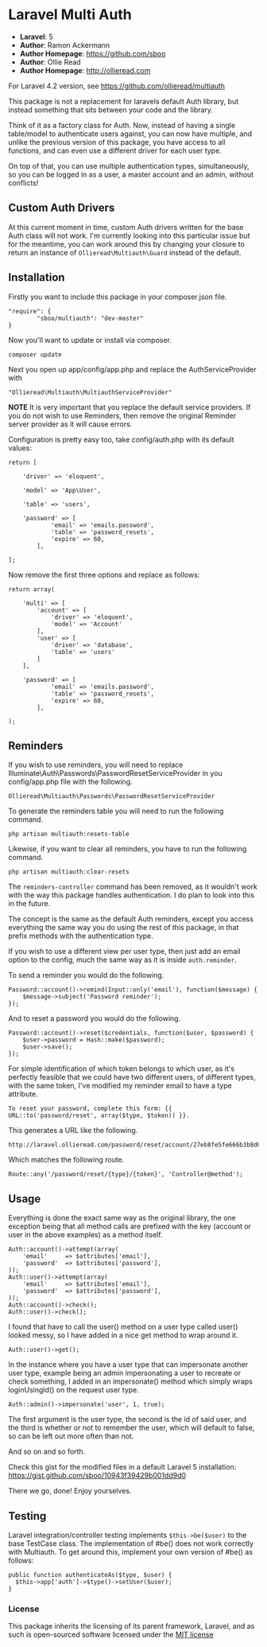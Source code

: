 # Laravel Multi Auth #

- **Laravel**: 5
- **Author**: Ramon Ackermann
- **Author Homepage**: https://github.com/sboo
- **Author**: Ollie Read
- **Author Homepage**: http://ollieread.com

For Laravel 4.2 version, see https://github.com/ollieread/multiauth

This package is not a replacement for laravels default Auth library, but instead something
that sits between your code and the library.

Think of it as a factory class for Auth. Now, instead of having a single table/model to
authenticate users against, you can now have multiple, and unlike the previous version of
this package, you have access to all functions, and can even use a different driver 
for each user type.

On top of that, you can use multiple authentication types, simultaneously, so you can be logged
in as a user, a master account and an admin, without conflicts!

## Custom Auth Drivers ##

At this current moment in time, custom Auth drivers written for the base Auth class will not work. I'm currently looking into this particular issue but for the meantime, you can work around this by changing your closure to return an instance of `Ollieread\Multiauth\Guard` instead of the default.

## Installation ##

Firstly you want to include this package in your composer.json file.

    "require": {
    		"sboo/multiauth": "dev-master"
    }
    
Now you'll want to update or install via composer.

    composer update

Next you open up app/config/app.php and replace the AuthServiceProvider with

    "Ollieread\Multiauth\MultiauthServiceProvider"

**NOTE** It is very important that you replace the default service providers. If you do not wish to use Reminders, then remove the original Reminder server provider as it will cause errors.

Configuration is pretty easy too, take config/auth.php with its default values:

    return [

		'driver' => 'eloquent',

		'model' => 'App\User',

		'table' => 'users',

		'password' => [
        		'email' => 'emails.password',
        		'table' => 'password_resets',
        		'expire' => 60,
        	],

	];

Now remove the first three options and replace as follows:

    return array(

		'multi'	=> [
			'account' => [
				'driver' => 'eloquent',
				'model'	=> 'Account'
			],
			'user' => [
				'driver' => 'database',
				'table' => 'users'
			]
		],

		'password' => [
        		'email' => 'emails.password',
        		'table' => 'password_resets',
        		'expire' => 60,
        	],

	);

## Reminders ##

If you wish to use reminders, you will need to replace Illuminate\Auth\Passwords\PasswordResetServiceProvider in you
config/app.php file with the following.

	Ollieread\Multiauth\Passwords\PasswordResetServiceProvider

To generate the reminders table you will need to run the following command.

	php artisan multiauth:resets-table

Likewise, if you want to clear all reminders, you have to run the following command.

	php artisan multiauth:clear-resets

The `reminders-controller` command has been removed, as it wouldn't work with the
way this package handles authentication. I do plan to look into this in the future.

The concept is the same as the default Auth reminders, except you access everything
the same way you do using the rest of this package, in that prefix methods with the
authentication type.

If you wish to use a different view per user type, then just add an email option to the config,
much the same way as it is inside `auth.reminder`.

To send a reminder you would do the following.

	Password::account()->remind(Input::only('email'), function($message) {
		$message->subject('Password reminder');
	});

And to reset a password you would do the following.

	Password::account()->reset($credentials, function($user, $password) {
		$user->password = Hash::make($password);
		$user->save();
	});

For simple identification of which token belongs to which user, as it's perfectly feasible
that we could have two different users, of different types, with the same token, I've modified my reminder
email to have a type attribute.

	To reset your password, complete this form: {{ URL::to('password/reset', array($type, $token)) }}.

This generates a URL like the following.

	http://laravel.ollieread.com/password/reset/account/27eb8fe5fe666b3b8d0521156bbf53266dbca572

Which matches the following route.

	Route::any('/password/reset/{type}/{token}', 'Controller@method');


## Usage ##

Everything is done the exact same way as the original library, the one exception being
that all method calls are prefixed with the key (account or user in the above examples)
as a method itself.

    Auth::account()->attempt(array(
    	'email'		=> $attributes['email'],
    	'password'	=> $attributes['password'],
    ));
    Auth::user()->attempt(array(
    	'email'		=> $attributes['email'],
    	'password'	=> $attributes['password'],
    ));
    Auth::account()->check();
    Auth::user()->check();

I found that have to call the user() method on a user type called user() looked messy, so
I have added in a nice get method to wrap around it.

	Auth::user()->get();

In the instance where you have a user type that can impersonate another user type, example being
an admin impersonating a user to recreate or check something, I added in an impersonate() method
which simply wraps loginUsingId() on the request user type.

	Auth::admin()->impersonate('user', 1, true);

The first argument is the user type, the second is the id of said user, and the third is
whether or not to remember the user, which will default to false, so can be left out
more often than not.

And so on and so forth.


Check this gist for the modified files in a default Laravel 5 installation:
https://gist.github.com/sboo/10943f39429b001dd9d0

There we go, done! Enjoy yourselves.


## Testing ##

Laravel integration/controller testing implements `$this->be($user)` to the base TestCase class. The implementation of #be() does not work correctly with Multiauth. To get around this, implement your own version of #be() as follows:

    public function authenticateAs($type, $user) {
      $this->app['auth']->$type()->setUser($user);
    }


### License

This package inherits the licensing of its parent framework, Laravel, and as such is open-sourced 
software licensed under the [MIT license](http://opensource.org/licenses/MIT)
